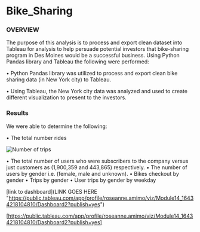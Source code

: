 # Bike_Sharing

### OVERVIEW

The purpose of this analysis is to process and export clean dataset into Tableau for analysis to help persuade potential investors that bike-sharing program in Des Moines would be a successful business. Using Python Pandas library and Tableau the following were performed:

•	Python Pandas library was utilized to process and export clean bike sharing data (in New York city) to Tableau.

•	Using Tableau, the New York city data was analyzed and used to create different visualization to present to the investors.


### Results

We were able to determine the following:

•	The total number rides 

![Number of trips](https://user-images.githubusercontent.com/89875689/151663160-4cb1a287-ed89-4be6-b58f-879cda80614b.png)


•	The total number of users who were subscribers to the company versus just customers as (1,900,359 and 443,865) respectively.
•	The number of users by gender i.e. (female, male and unknown).
•	Bikes checkout by gender
•	Trips by gender
•	User trips by gender by weekday



[link to dashboard](LINK GOES HERE "https://public.tableau.com/app/profile/roseanne.amimo/viz/Module14_16434218104810/Dashboard2?publish=yes")


[https://public.tableau.com/app/profile/roseanne.amimo/viz/Module14_16434218104810/Dashboard2?publish=yes]
